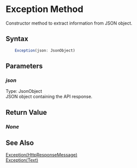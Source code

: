# Exception Method
Constructor method to extract information from JSON object.

## Syntax
```javascript
	Exception(json: JsonObject)
```

## Parameters
### *json*
Type: JsonObject<br/>
JSON object containing the API response.

## Return Value
### *None*

## See Also
[Exception(HttpResponseMessage)](./Exception1.md)<br />
[Exception(Text)](./Exception2.md)<br />
